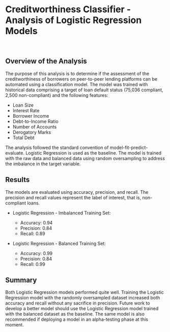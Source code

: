 # Creditworthiness Classifier - Analysis of Logistic Regression Models

<br>

## Overview of the Analysis

The purpose of this analysis is to determine if the assessment of the creditworthiness of borrowers on peer-to-peer lending platforms can be automated using a classification model. The model was trained with historical data comprising a target of loan default status (75,036 compliant, 2,500 non-compliant) and the following features:  

  * Loan Size
  * Interest Rate
  * Borrower Income
  * Debt-to-Income Ratio
  * Number of Accounts
  * Derogatory Marks
  * Total Debt

The analysis followed the standard convention of model-fit-predict-evaluate. Logistic Regression is used as the baseline. The model is trained with the raw data and balanced data using random oversampling to address the imbalance in the target variable.

## Results

The models are evaluated using accuracy, precision, and recall. The precision and recall values represent the label of interest, that is, non-compliant loans.

* Logistic Regression - Imbalanced Training Set:
  * Accuracy: 0.94
  * Precision: 0.84
  * Recall: 0.89



* Logistic Regression - Balanced Training Set:
  * Accuracy: 0.99
  * Precision: 0.84
  * Recall: 0.99

## Summary

Both Logistic Regression models performed quite well. Training the Logistic Regression model with the randomly oversampled dataset increased both accuracy and recall without any sacrifice in precision. Future work to develop a better model should use the Logistic Regression model trained with the balanced dataset as the baseline. The same model is also recommended if deploying a model in an alpha-testing phase at this moment.
